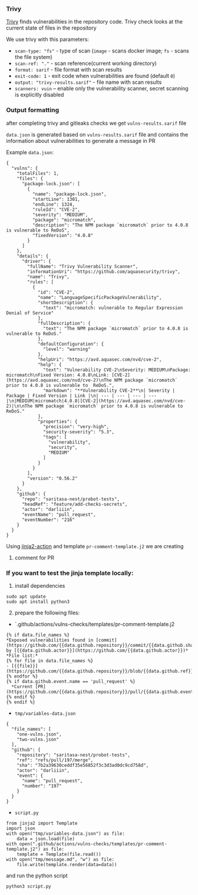 ### Trivy

[Trivy](https://github.com/aquasecurity/trivy-action) finds vulnerabilities in the repository code. Trivy check looks at the current state of files in the repository

We use trivy with this parameters:
- `scan-type: "fs"` - type of scan (`image` - scans docker image; `fs` - scans the file system)
- `scan-ref: "."` - scan reference(current working directory)
- `format: sarif` - file format with scan results
- `exit-code: 1` - exit code when vulnerabilities are found (default `0`)
- `output: "trivy-results.sarif"` - file name with scan results
- `scanners: vuin` –  enable only the vulnerability scanner, secret scanning is explicitly disabled

### Output formatting

after completing trivy and gitleaks checks we get `vulns-results.sarif` file

`data.json` is generated based on `vulns-results.sarif` file and contains the information about vulnerabilities to generate a message in PR

Example `data.json`:
```
{
  "vulns": {
    "totalFiles": 1,
    "files": {
      "package-lock.json": [
        {
          "name": "package-lock.json",
          "startLine": 1301,
          "endLine": 1324,
          "ruleId": "CVE-2",
          "severity": "MEDIUM",
          "package": "micromatch",
          "description": "The NPM package `micromatch` prior to 4.0.8 is vulnerable to ReDoS",
          "fixedVersion": "4.0.8"
        }
      ]
    },
    "details": {
      "driver": {
        "fullName": "Trivy Vulnerability Scanner",
        "informationUri": "https://github.com/aquasecurity/trivy",
        "name": "Trivy",
        "rules": [
          {
            "id": "CVE-2",
            "name": "LanguageSpecificPackageVulnerability",
            "shortDescription": {
              "text": "micromatch: vulnerable to Regular Expression Denial of Service"
            },
            "fullDescription": {
              "text": "The NPM package `micromatch` prior to 4.0.8 is vulnerable to ReDoS."
            },
            "defaultConfiguration": {
              "level": "warning"
            },
            "helpUri": "https://avd.aquasec.com/nvd/cve-2",
            "help": {
              "text": "Vulnerability CVE-2\nSeverity: MEDIUM\nPackage: micromatch\nFixed Version: 4.0.8\nLink: [CVE-2](https://avd.aquasec.com/nvd/cve-2)\nThe NPM package `micromatch` prior to 4.0.8 is vulnerable to  ReDoS.",
              "markdown": "**Vulnerability CVE-2**\n| Severity | Package | Fixed Version | Link |\n| --- | --- | --- | --- |\n|MEDIUM|micromatch|4.0.8|[CVE-2](https://avd.aquasec.com/nvd/cve-2)|\n\nThe NPM package `micromatch` prior to 4.0.8 is vulnerable to ReDoS."
            },
            "properties": {
              "precision": "very-high",
              "security-severity": "5.3",
              "tags": [
                "vulnerability",
                "security",
                "MEDIUM"
              ]
            }
          }
        ],
        "version": "0.56.2"
      }
    },
    "github": {
      "repo": "saritasa-nest/probot-tests",
      "headRef": "feature/add-checks-secrets",
      "actor": "darliiin",
      "eventName": "pull_request",
      "eventNumber": "216"
    }
  }
}
```

Using [jinja2-action](https://github.com/cuchi/jinja2-action) and template `pr-comment-template.j2`
we are creating
1) comment for PR

### If you want to test the jinja template locally:

1) install dependencies
```
sudo apt update
sudo apt install python3
```

2) prepare the following files:

* `.github/actions/vulns-checks/templates/pr-comment-template.j2

```
{% if data.file_names %}
*Exposed vulnerabilities found in [commit](https://github.com/{{data.github.repository}}/commit/{{data.github.sha}}) by [{{data.github.actor}}](https://github.com/{{data.github.actor}})*
*File list:*
{% for file in data.file_names %}
- [{{file}}](https://github.com/{{data.github.repository}}/blob/{{data.github.ref}}/{{file}})
{% endfor %}
{% if data.github.event.name == 'pull_request' %}
  *Current [PR](https://github.com/{{data.github.repository}}/pull/{{data.github.event.number}})*
{% endif %}
{% endif %}
```
* `tmp/variables-data.json`

```
{
  "file_names": [
    "one-vulns.json",
    "two-vulns.json"
  ],
  "github": {
    "repository": "saritasa-nest/probot-tests",
    "ref": "refs/pull/197/merge",
    "sha": "7b2a39630ceddf35e56852f3c3d3ad0dc9cd758d",
    "actor": "darliiin",
    "event": {
      "name": "pull_request",
      "number": "197"
    }
  }
}
```

* `script.py`
```
from jinja2 import Template
import json
with open("tmp/variables-data.json") as file:
    data = json.load(file)
with open(".github/actions/vulns-checks/templates/pr-comment-template.j2") as file:
    template = Template(file.read())
with open("tmp/message.md", "w") as file:
    file.write(template.render(data=data))
```

and run the python script
```
python3 script.py
```
